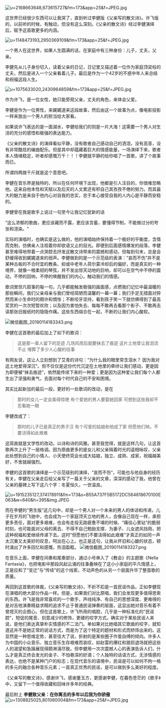![u=2168663648,673615727&fm=173&app=25&f=JPEG.jpg](https://upload-images.jianshu.io/upload_images/6943526-f473abbec83f6ba8.jpg?imageMogr2/auto-orient/strip%7CimageView2/2/w/1240)

这世界已经很少东西可以让我哭了，直到听过李健版《父亲写的散文诗》。许飞版的，以前听的时候，有触动，但没有这么深刻。《父亲的散文诗》经过李健演绎后，赋予这首歌更多的内涵。

![u=1148473193,2950369109&fm=173&app=25&f=JPEG.jpg](https://upload-images.jianshu.io/upload_images/6943526-478fbb24512b2060.jpg?imageMogr2/auto-orient/strip%7CimageView2/2/w/1240)


一个男人在这世界，如果人生圆满的话，在家庭中有三种身份：儿子，丈夫，父亲。

李健先从儿子身份切入，读着父亲的日记，日记里又描述着一位作为家庭顶梁柱的丈夫，然后是进入一个父亲看着儿子。最后是作为一个42岁的不惑中年人来总结和祝福这段人生。

![u=1075633020,2430964859&fm=173&app=25&f=JPEG.jpg](https://upload-images.jianshu.io/upload_images/6943526-3981ab82e0fe2602.jpg?imageMogr2/auto-orient/strip%7CimageView2/2/w/1240)


作为许飞，是一位女性，她只能旁观父亲，丈夫的角色，来体会父爱。

李健是作为一位男性，来娓娓道来这段故事，然后由这一个故事为点，像电影投影一样来放出一个男人的担当给大家看。

如果说许飞表达的是一面湖水，李健给我们的则是一片大海！这需要一个男人对生活的充分的感悟和极强的表达能力。

《父亲的散文诗》的演绎看似平静，没有歌者自己感动自己的洒泪，没有高音，没有非常酷炫的编曲配乐。但是其中却蕴藏着巨大的情感能量，一场演绎下来，歌者本人情绪稳定，听者却感慨万千！！！李健就平静的给你唱了一首歌，讲了个故事而已。

所谓四两拨千斤就是这个意思吧。

李健在音乐界是独特的，所以在任何环境下出现，他都是引人注目的，你很难忽略他。这来自他本性和天赋以及后天的人文累还有积自己其孜孜不倦的努力。而其最大的魅力是来自于他内心对自我的忠实，忠于本心接受自我的人内心是平静而安稳的。

李健曾在我是歌手上说过一句至今让我记忆犹新的话

“这么浓郁的歌曲，更应该藏而不露，更应该含蓄，要懂得节制，不能做过分的夸张和渲染。“

实际的演唱时，也确实是这么做的，他的演唱始终保持着一个极好的平衡度，含情而克制，仿佛亲人注视着你却欲语又止的目光。即便到后面感情爆发的段落，李健甚至难得地带着一点哭腔去抒发这散文诗带来的震撼和感动，但每到句末，总是会舒缓得收到娓娓道来的弱声。李健做到的是一个示范级的表演：“哀而不伤”并不是某种古板的不合时宜的教条、抑或中老年人荷尔蒙冷却后的偏好，而是真实的一种境界，就像一根柔韧的琴弦，并不发出惊天动地的巨响，却可以在空气中不停的震动，不停的回响，不停的唤醒我们的内心，触动我们的情感。

歌词里但凡叙事的每一句，几乎都能触发极强的画面感，点燃我们记忆中最温暖的那些瞬间，我们父亲母亲与我们曾经简陋而温馨的一幕一幕；我们手足无措面对猝然而来小生命时的期许和惆怅；不断咬牙坚持，看到孩子笑一下就仿佛得到了最高奖赏的一次次短暂欢欣；以及因为害怕失去、每每不敢再去看那个影子、不敢再去读那张旧报纸时的隐隐作痛。这些东西熔合在一起，不断的让我们内心酸软。

![微信截图_20190114183343.png](https://upload-images.jianshu.io/upload_images/6943526-feebc6762da19331.png?imageMogr2/auto-orient/strip%7CimageView2/2/w/1240)


李健在这首歌的最后加上了如下的歌词：

> 这是那一辈人留下的足迹
> 几场风雨后就要抹去了痕迹
> 这片土地曾让我泪流不止
> 埋葬了多少人心酸的往事

有网友说，这让人立刻想到了艾青的诗句：“为什么我的眼里常含泪水？ 因为我对这土地爱得深沉”。但不仅仅是这份代代沉淀在土地里的牵绊让我们感动，更是因为即便被“抹去痕迹”，依然能传续下来的一种爱；更是因为这种爱让我们每个人都生出了坚强和勇气，去面对每个时代自己的不安和困境。

其实比起新加的最后一段，更好的一处歌词的改动，是在

> 那时的女儿一定会美得惊艳
> 有个爱她的男人要娶她回家
> 可想到这些我却不忍看她一眼

李健改成了：

> 那时的儿子已是真正的男子汉
> 有个可爱的姑娘和他成了家
> 但愿他们呐，不要活得如此艰难

这简直就是文学性的改动，以诗和诗的风雅。甚至我觉得，就是这样几句，让这首歌再次上升了一层格调。因为原曲更多的是女儿和父亲隔着时光的遥相咏叹，父亲此处想到自己的小情人、小天使终究会长成大姑娘，独立、成熟、成家，祝福越美好，不舍就越强烈。

李健的这首歌的演绎是一个示范级别的演绎，“哀而不伤”，可能也与他自身的经历有关，李健在父亲走后给父亲写了一篇关于父亲的文章，深深的感动了我，他曾在父亲的墓碑上写下这八个字：冬夏恒久，一世温良。

![u=1915235127,374178911&fm=173&s=B55A737F5B5172DC564818670100E063&w=640&h=395&img.JPEG](https://upload-images.jianshu.io/upload_images/6943526-eb56cc03a4de71b2.JPEG?imageMogr2/auto-orient/strip%7CimageView2/2/w/1240)


而在李健的“男生版”这几句中，却是一个男人对一个未来的男人的体谅和传递，儿子在岁月的飞驰中，也会成为一个家庭顶天立地的男人，会像自己现在一样，承担更多责任，面对更多艰难，也会有走投无路疲惫不堪的时候、“痛往心里钻”的脆弱时刻，也可能面对父母的离去、不得不自己勉励支撑、为妻子、儿女遮风挡雨，把这种祝福和爱继续传递下去。这时“但愿他们不要活得如此艰难”才真正的如同一声太沉重又太美好的叹息，呵出在心上。也正是这句，让我从怀旧和心酸的状态，顿时涌出了许多回忆和感慨，热泪盈眶。
![微信截图_20190114183327.png](https://upload-images.jianshu.io/upload_images/6943526-97e845e72472994b.png?imageMogr2/auto-orient/strip%7CimageView2/2/w/1240)


在音乐上面，李健在间奏和尾奏部分，通过小号串入了《教会》的主题歌《Nella Fantasia》，也把电影中那段风起云涌的往事叠映在了这小小家庭的平凡情感上，正是应和了“变迁”与“传续”的这个线索，不动声色的从另一个层面升华了整首歌的质量。

再回到这首歌的体裁，《父亲写的散文诗》，不折不扣是一首民谣作品，正如李健现在演唱的绝大部分作品一样。但是，如果我们对比原唱，我们会发现更多值得思索的东西。许飞是我非常喜欢的一个歌手，声线纯净、有自己的思想深度、更难得的是对吉他演奏精益求精的追求不止于普通民谣弹奏的层面，这显出她对音乐有着不曾熄灭的企图心。但在这首歌上，许飞所用的唱腔，几乎是一种标准化的“民谣腔”，短促的尾音、刻意减少的修饰，更硬的咬字方式。确实对于某些民谣人来说，是他们表达真挚朴实情感的不二法门。单如果对比她唱其它歌曲的咬字，就知道这并不是她正常的说话方式，而是为了这个特定的题材和形式而矫饰出来的。这显然是一种思维定势，甚至往大了说，折射的是某些圈子作茧自缚的倾向。许多人为中国的小众音乐、独立音乐生存艰难而哀叹，如赵雷的爆红和狼狈退场就把这些人的渴望和急躁展现得颇淋漓尽致。但李健用一次次震撼人心的表演告诉人们，什么才是真正终会发光的金子、不怕巷深的好酒；个人独特的话语方式，无涉情感的表达，也绝不是某种门户的标志；在现代音乐的语境中，民谣是可以如何不拘一格的多元的融合各种音乐元素；一首真正优秀的民谣，是可以做到多么美好的程度。

《父亲写的散文诗》，感谢许飞，感谢董玉方，更感谢李健，在暮色苍茫的《歌手》中，又留下一个值得收藏和回味许多年的经典。

最后附上 **李健致父亲：在你离去的多年以后我为你骄傲**
![u=1308825025,801060004&fm=173&app=25&f=JPEG.jpg](https://upload-images.jianshu.io/upload_images/6943526-b9a8bd167263c603.jpg?imageMogr2/auto-orient/strip%7CimageView2/2/w/1240)








